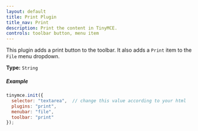 ```yaml
---
layout: default
title: Print Plugin
title_nav: Print
description: Print the content in TinyMCE.
controls: toolbar button, menu item
---
```


This plugin adds a print button to the toolbar. It also adds a `Print` item to the `File` menu dropdown.

**Type:** `String`

##### Example

```js
tinymce.init({
  selector: "textarea",  // change this value according to your html
  plugins: "print",
  menubar: "file",
  toolbar: "print"
});
```
